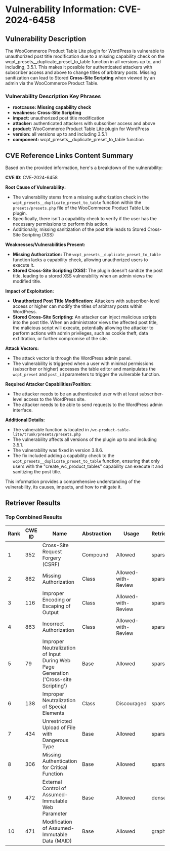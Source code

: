 # Vulnerability Information: CVE-2024-6458

## Vulnerability Description
The WooCommerce Product Table Lite plugin for WordPress is vulnerable to unauthorized post title modification due to a missing capability check on the wcpt_presets__duplicate_preset_to_table function in all versions up to, and including, 3.5.1. This makes it possible for authenticated attackers with subscriber access and above to change titles of arbitrary posts. Missing sanitization can lead to Stored **Cross-Site Scripting** when viewed by an admin via the WooCommerce Product Table.

### Vulnerability Description Key Phrases
- **rootcause:** **Missing capability check**
- **weakness:** **Cross-Site Scripting**
- **impact:** unauthorized post title modification
- **attacker:** authenticated attackers with subscriber access and above
- **product:** WooCommerce Product Table Lite plugin for WordPress
- **version:** all versions up to and including 3.5.1
- **component:** wcpt_presets__duplicate_preset_to_table function

## CVE Reference Links Content Summary
Based on the provided information, here's a breakdown of the vulnerability:

**CVE ID:** CVE-2024-6458

**Root Cause of Vulnerability:**
- The vulnerability stems from a missing authorization check in the `wcpt_presets__duplicate_preset_to_table` function within the `presets/presets.php` file of the WooCommerce Product Table Lite plugin.
- Specifically, there isn't a capability check to verify if the user has the necessary permissions to perform this action.
- Additionally, missing sanitization of the post title leads to Stored Cross-Site Scripting (XSS)

**Weaknesses/Vulnerabilities Present:**
- **Missing Authorization:** The `wcpt_presets__duplicate_preset_to_table` function lacks a capability check, allowing unauthorized users to execute it.
- **Stored Cross-Site Scripting (XSS):** The plugin doesn't sanitize the post title, leading to a stored XSS vulnerability when an admin views the modified title.

**Impact of Exploitation:**
- **Unauthorized Post Title Modification:** Attackers with subscriber-level access or higher can modify the titles of arbitrary posts within WordPress.
- **Stored Cross-Site Scripting:** An attacker can inject malicious scripts into the post title. When an administrator views the affected post title, the malicious script will execute, potentially allowing the attacker to perform actions with admin privileges, such as cookie theft, data exfiltration, or further compromise of the site.

**Attack Vectors:**
- The attack vector is through the WordPress admin panel.
- The vulnerability is triggered when a user with minimal permissions (subscriber or higher) accesses the table editor and manipulates the `wcpt_preset` and `post_id` parameters to trigger the vulnerable function.

**Required Attacker Capabilities/Position:**
- The attacker needs to be an authenticated user with at least subscriber-level access to the WordPress site.
- The attacker needs to be able to send requests to the WordPress admin interface.

**Additional Details:**
- The vulnerable function is located in `/wc-product-table-lite/trunk/presets/presets.php`
- The vulnerability affects all versions of the plugin up to and including 3.5.1.
- The vulnerability was fixed in version 3.8.6.
- The fix included adding a capability check to the `wcpt_presets__duplicate_preset_to_table` function, ensuring that only users with the "create_wc_product_tables" capability can execute it and sanitizing the post title.

This information provides a comprehensive understanding of the vulnerability, its causes, impacts, and how to mitigate it.

## Retriever Results

### Top Combined Results

| Rank | CWE ID | Name | Abstraction | Usage  | Retrievers | Individual Scores |
|------|--------|------|-------------|-------|------------|-------------------|
| 1 | 352 | Cross-Site Request Forgery (CSRF) | Compound | Allowed | sparse | 0.577 |
| 2 | 862 | Missing Authorization | Class | Allowed-with-Review | sparse | 0.547 |
| 3 | 116 | Improper Encoding or Escaping of Output | Class | Allowed-with-Review | sparse | 0.467 |
| 4 | 863 | Incorrect Authorization | Class | Allowed-with-Review | sparse | 0.463 |
| 5 | 79 | Improper Neutralization of Input During Web Page Generation ('Cross-site Scripting') | Base | Allowed | sparse | 0.462 |
| 6 | 138 | Improper Neutralization of Special Elements | Class | Discouraged | sparse | 0.444 |
| 7 | 434 | Unrestricted Upload of File with Dangerous Type | Base | Allowed | sparse | 0.433 |
| 8 | 306 | Missing Authentication for Critical Function | Base | Allowed | sparse | 0.433 |
| 9 | 472 | External Control of Assumed-Immutable Web Parameter | Base | Allowed | dense | 0.522 |
| 10 | 471 | Modification of Assumed-Immutable Data (MAID) | Base | Allowed | graph | 0.003 |

